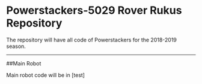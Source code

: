# Powerstackers-5029 Rover Rukus Repository

The repository will have all code of Powerstackers for the 2018-2019 season. 

**************************************************************************************

##Main Robot

Main robot code will be in [test]

